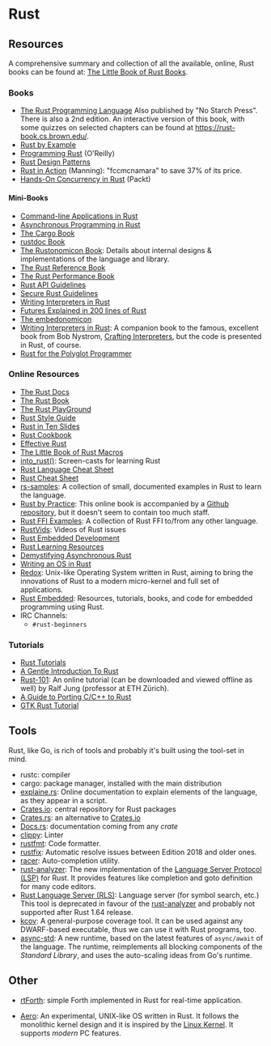 Rust
====

Resources
---------

A comprehensive summary and collection of all the available, online, Rust books
can be found at: [The Little Book of Rust Books](https://lborb.github.io/book/).

### Books

 - [The Rust Programming Language](https://doc.rust-lang.org/book/)
   Also published by "No Starch Press".  There is also a 2nd edition.
   An interactive version of this book, with some quizzes on selected chapters
   can be found at <https://rust-book.cs.brown.edu/>.
 - [Rust by Example](http://rustbyexample.com/)
 - [Programming Rust](http://shop.oreilly.com/product/0636920040385.do) (O'Reilly)
 - [Rust Design Patterns](https://github.com/rust-unofficial/patterns)
 - [Rust in Action](https://www.manning.com/books/rust-in-action) (Manning):
   "fccmcnamara" to save 37% of its price.
 - [Hands-On Concurrency in Rust](https://www.packtpub.com/application-development/hands-concurrency-rust) (Packt)

#### Mini-Books ####

 - [Command-line Applications in Rust](https://rust-cli.github.io/book/)
 - [Asynchronous Programming in Rust](https://rust-lang.github.io/async-book/)
 - [The Cargo Book](https://doc.rust-lang.org/cargo/)
 - [rustdoc Book](https://doc.rust-lang.org/rustdoc/)
 - [The Rustonomicon Book](https://doc.rust-lang.org/nomicon/):
   Details about internal designs & implementations of the language and library.
 - [The Rust Reference Book](https://doc.rust-lang.org/reference/)
 - [The Rust Performance Book](https://nnethercote.github.io/perf-book/)
 - [Rust API Guidelines](https://rust-lang.github.io/api-guidelines/)
 - [Secure Rust Guidelines](https://anssi-fr.github.io/rust-guide/)
 - [Writing Interpreters in Rust](https://rust-hosted-langs.github.io/book/)
 - [Futures Explained in 200 lines of Rust](https://cfsamson.github.io/books-futures-explained/)
 - [The embedonomicon](https://rust-embedded.github.io/embedonomicon/)
 - [Writing Interpreters in Rust](https://rust-hosted-langs.github.io/book/):
   A companion book to the famous, excellent book from Bob Nystrom,
   [Crafting Interpreters](http://craftinginterpreters.com/), but the code is
   presented in Rust, of course.
 - [Rust for the Polyglot Programmer](https://www.chiark.greenend.org.uk/~ianmdlvl/rust-polyglot/)

### Online Resources

 - [The Rust Docs](https://doc.rust-lang.org/)
 - [The Rust Book](https://doc.rust-lang.org/book/)
 - [The Rust PlayGround](https://play.rust-lang.org/)
 - [Rust Style Guide](https://github.com/rust-lang/rfcs/tree/master/style-guide)
 - [Rust in Ten Slides](https://steveklabnik.github.io/rust-in-ten-slides/)
 - [Rust Cookbook](https://rust-lang-nursery.github.io/rust-cookbook/)
 - [Effective Rust](https://www.lurklurk.org/effective-rust/)
 - [The Little Book of Rust Macros](https://danielkeep.github.io/tlborm/book/)
 - [into_rust()](http://intorust.com/):  Screen-casts for learning Rust
 - [Rust Language Cheat Sheet](https://cheats.rs/)
 - [Rust Cheat Sheet](https://upsuper.github.io/rust-cheatsheet/)
 - [rs-samples](https://github.com/snowzurfer/rs-samples):
   A collection of small, documented examples in Rust to learn the language.
 - [Rust by Practice](https://practice.rs/):
   This online book is accompanied by a
   [Github repository](https://github.com/sunface/rust-by-practice),
   but it doesn't seem to contain too much staff.
 - [Rust FFI Examples](https://github.com/alexcrichton/rust-ffi-examples):
   A collection of Rust FFI to/from any other language.
 - [RustVids](https://rustvids.github.io/):  Videos of Rust issues
 - [Rust Embedded Development](http://embed.rs/)
 - [Rust Learning Resources](https://github.com/ctjhoa/rust-learning)
 - [Demystifying Asynchronous Rust](https://teh-cmc.github.io/rust-async/html/)
 - [Writing an OS in Rust](http://os.phil-opp.com)
 - [Redox](http://www.redox-os.org/):
   Unix-like Operating System written in Rust, aiming to bring the innovations
   of Rust to a modern micro-kernel and full set of applications.
 - [Rust Embedded](https://github.com/rust-embedded):
   Resources, tutorials, books, and code for embedded programming using Rust.
 - IRC Channels:
   - `#rust-beginners`

### Tutorials ###

 - [Rust Tutorials](http://www.rust-tutorials.com/)
 - [A Gentle Introduction To Rust](https://stevedonovan.github.io/rust-gentle-intro/readme.html)
 - [Rust-101](https://www.ralfj.de/projects/rust-101/):
   An online tutorial (can be downloaded and viewed offline as well) by Ralf Jung
   (professor at ETH Zürich).
 - [A Guide to Porting C/C++ to Rust](https://locka99.gitbooks.io/a-guide-to-porting-c-to-rust/)
 - [GTK Rust Tutorial](https://mmstick.github.io/gtkrs-tutorials/)


Tools
-----

Rust, like Go, is rich of tools and probably it's built using the tool-set in
mind.

 - rustc:  compiler
 - cargo:  package manager, installed with the main distribution
 - [explaine.rs](https://jrvidal.github.io/explaine.rs/):
   Online documentation to explain elements of the language, as they appear in a
   script.
 - [Crates.io][crates]: central repository for Rust packages
 - [Crates.rs](https://crates.rs/):  an alternative to [Crates.io][crates]
 - [Docs.rs][docs]:  documentation coming from any *crate*
 - [clippy](https://github.com/Manishearth/rust-clippy):  Linter
 - [rustfmt](https://github.com/rust-lang-nursery/rustfmt):  Code formatter.
 - [rustfix](https://github.com/rust-lang-nursery/rustfix):
   Automatic resolve issues between Edition 2018 and older ones.
 - [racer](https://github.com/phildawes/racer):  Auto-completion utility.
 - [rust-analyzer](https://rust-analyzer.github.io/):
   The new implementation of the
   [Language Server Protocol (LSP)](https://microsoft.github.io/language-server-protocol/)
   for Rust.  It provides features like completion and goto definition for many code editors.
 - [Rust Language Server (RLS)](https://github.com/rust-lang-nursery/rls):
   Language server (for symbol search, etc.)
   This tool is deprecated in favour of the [rust-analyzer](https://rust-analyzer.github.io/)
   and probably not supported after Rust 1.64 release.
 - [kcov](https://github.com/SimonKagstrom/kcov):
   A general-purpose coverage tool.  It can be used against any DWARF-based
   executable, thus we can use it with Rust programs, too.
 - [async-std](https://async.rs/):
   A new runtime, based on the latest features of `async/await` of the language.
   The runtime, reimplements all blocking components of the _Standard Library_,
   and uses the auto-scaling ideas from Go's runtime.


Other
-----

 - [rtForth](https://github.com/chengchangwu/rtforth):  simple Forth implemented in Rust
   for real-time application.

 - [Aero](https://github.com/Andy-Python-Programmer/aero):
   An experimental, UNIX-like OS written in Rust.  It follows the monolithic
   kernel design and it is inspired by the [Linux Kernel](https://kernel.org/).
   It supports _modern_ PC features.


[crates]:		https://crates.io/
[docs]:			https://docs.rs/
